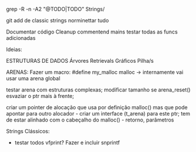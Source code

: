 grep -R -n -A2 "@TODO\|TODO" Strings/

git add de classic strings
norminettar tudo

Documentar código
Cleanup commentend mains
testar todas as funcs adicionadas

Ideias:

ESTRUTURAS DE DADOS
Árvores
    Retrievals
Gráficos
Pilha/s

ARENAS:
Fazer um macro:
    #define my_malloc malloc
    -> internamente vai usar uma arena global

testar arena com estruturas complexas;
modificar tamanho se arena_reset() esvaziar o ptr mais à frente;

criar um pointer de alocação que usa por definição malloc() mas que pode apontar para outro alocador
    - criar um interface (t_arena) para este ptr; tem de estar alinhado com o cabeçalho do malloc() - retorno, parâmetros


Strings Clássicos:
- testar todos
vfprint?
Fazer e incluir snprintf

